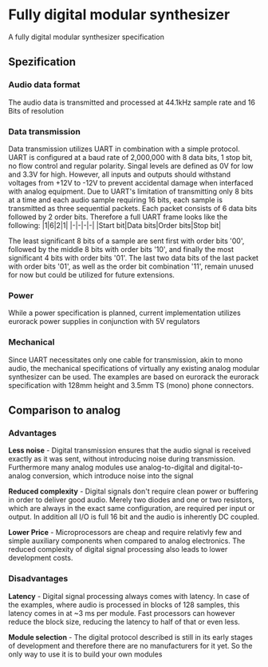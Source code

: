 # Fully digital modular synthesizer
A fully digital modular synthesizer specification

## Spezification

### Audio data format
The audio data is transmitted and processed at 44.1kHz sample rate and 16 Bits of resolution

### Data transmission
Data transmission utilizes UART in combination with a simple protocol.
UART is configured at a baud rate of 2,000,000 with 8 data bits, 1 stop bit, no flow control and regular polarity. Singal levels are defined as 0V for low and 3.3V for high. However, all inputs and outputs should withstand voltages from +12V to -12V to prevent accidental damage when interfaced with analog equipment.
Due to UART's limitation of transmitting only 8 bits at a time and each audio sample requiring 16 bits, each sample is transmitted as three sequential packets. Each packet consists of 6 data bits followed by 2 order bits. Therefore a full UART frame looks like the following:
|1|6|2|1|
|-|-|-|-|
|Start bit|Data bits|Order bits|Stop bit|

The least significant 8 bits of a sample are sent first with order bits '00', followed by the middle 8 bits with order bits '10', and finally the most significant 4 bits with order bits '01'. The last two data bits of the last packet with order bits '01', as well as the order bit combination '11', remain unused for now but could be utilized for future extensions.

### Power
While a power specification is planned, current implementation utilizes eurorack power supplies in conjunction with 5V regulators

### Mechanical
Since UART necessitates only one cable for transmission, akin to mono audio, the mechanical specifications of virtually any existing analog modular synthesizer can be used. The examples are based on eurorack the eurorack specification with 128mm height and 3.5mm TS (mono) phone connectors.

## Comparison to analog

### Advantages
**Less noise** - Digital transmission ensures that the audio signal is received exactly as it was sent, without introducing noise during transmission. Furthermore many analog modules use analog-to-digital and digital-to-analog conversion, which introduce noise into the signal

**Reduced complexity** - Digital signals don't require clean power or buffering in order to deliver good audio. Merely two diodes and one or two resistors, which are always in the exact same configuration, are required per input or output. In addition all I/O is full 16 bit and the audio is inherently DC coupled.

**Lower Price** - Microprocessors are cheap and require relativly few and simple auxiliary components when compared to analog electronics. The reduced complexity of digital signal processing also leads to lower development costs.

### Disadvantages
**Latency** - Digital signal processing always comes with latency. In case of the examples, where audio is processed in blocks of 128 samples, this latency comes in at ~3 ms per module. Fast processors can however reduce the block size, reducing the latency to half of that or even less.

**Module selection** - The digital protocol described is still in its early stages of development and therefore there are no manufacturers for it yet. So the only way to use it is to build your own modules


